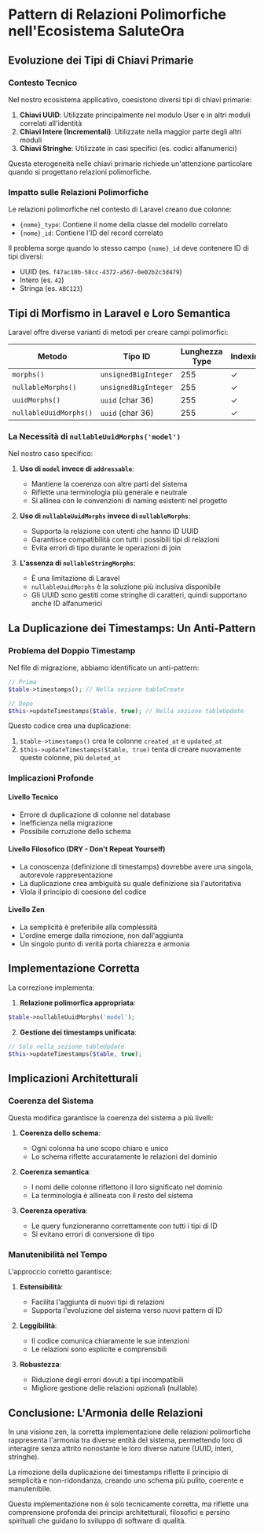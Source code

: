 # Pattern di Relazioni Polimorfiche nell'Ecosistema SaluteOra

## Evoluzione dei Tipi di Chiavi Primarie

### Contesto Tecnico

Nel nostro ecosistema applicativo, coesistono diversi tipi di chiavi primarie:

1. **Chiavi UUID**: Utilizzate principalmente nel modulo User e in altri moduli correlati all'identità
2. **Chiavi Intere (Incrementali)**: Utilizzate nella maggior parte degli altri moduli
3. **Chiavi Stringhe**: Utilizzate in casi specifici (es. codici alfanumerici)

Questa eterogeneità nelle chiavi primarie richiede un'attenzione particolare quando si progettano relazioni polimorfiche.

### Impatto sulle Relazioni Polimorfiche

Le relazioni polimorfiche nel contesto di Laravel creano due colonne:
- `{nome}_type`: Contiene il nome della classe del modello correlato
- `{nome}_id`: Contiene l'ID del record correlato

Il problema sorge quando lo stesso campo `{nome}_id` deve contenere ID di tipi diversi:
- UUID (es. `f47ac10b-58cc-4372-a567-0e02b2c3d479`)
- Intero (es. `42`)
- Stringa (es. `ABC123`)

## Tipi di Morfismo in Laravel e Loro Semantica

Laravel offre diverse varianti di metodi per creare campi polimorfici:

| Metodo | Tipo ID | Lunghezza Type | Indexing | Nullable |
|--------|---------|----------------|----------|----------|
| `morphs()` | `unsignedBigInteger` | 255 | ✓ | ✗ |
| `nullableMorphs()` | `unsignedBigInteger` | 255 | ✓ | ✓ |
| `uuidMorphs()` | `uuid` (char 36) | 255 | ✓ | ✗ |
| `nullableUuidMorphs()` | `uuid` (char 36) | 255 | ✓ | ✓ |

### La Necessità di `nullableUuidMorphs('model')`

Nel nostro caso specifico:

1. **Uso di `model` invece di `addressable`**: 
   - Mantiene la coerenza con altre parti del sistema
   - Riflette una terminologia più generale e neutrale
   - Si allinea con le convenzioni di naming esistenti nel progetto

2. **Uso di `nullableUuidMorphs` invece di `nullableMorphs`**:
   - Supporta la relazione con utenti che hanno ID UUID
   - Garantisce compatibilità con tutti i possibili tipi di relazioni
   - Evita errori di tipo durante le operazioni di join

3. **L'assenza di `nullableStringMorphs`**:
   - È una limitazione di Laravel
   - `nullableUuidMorphs` è la soluzione più inclusiva disponibile
   - Gli UUID sono gestiti come stringhe di caratteri, quindi supportano anche ID alfanumerici

## La Duplicazione dei Timestamps: Un Anti-Pattern

### Problema del Doppio Timestamp

Nel file di migrazione, abbiamo identificato un anti-pattern:

```php
// Prima
$table->timestamps(); // Nella sezione tableCreate

// Dopo
$this->updateTimestamps($table, true); // Nella sezione tableUpdate
```

Questo codice crea una duplicazione: 
1. `$table->timestamps()` crea le colonne `created_at` e `updated_at`
2. `$this->updateTimestamps($table, true)` tenta di creare nuovamente queste colonne, più `deleted_at`

### Implicazioni Profonde

#### Livello Tecnico
- Errore di duplicazione di colonne nel database
- Inefficienza nella migrazione
- Possibile corruzione dello schema

#### Livello Filosofico (DRY - Don't Repeat Yourself)
- La conoscenza (definizione di timestamps) dovrebbe avere una singola, autorevole rappresentazione
- La duplicazione crea ambiguità su quale definizione sia l'autoritativa
- Viola il principio di coesione del codice

#### Livello Zen
- La semplicità è preferibile alla complessità
- L'ordine emerge dalla rimozione, non dall'aggiunta
- Un singolo punto di verità porta chiarezza e armonia

## Implementazione Corretta

La correzione implementa:

1. **Relazione polimorfica appropriata**:
```php
$table->nullableUuidMorphs('model');
```

2. **Gestione dei timestamps unificata**:
```php
// Solo nella sezione tableUpdate
$this->updateTimestamps($table, true);
```

## Implicazioni Architetturali

### Coerenza del Sistema

Questa modifica garantisce la coerenza del sistema a più livelli:

1. **Coerenza dello schema**:
   - Ogni colonna ha uno scopo chiaro e unico
   - Lo schema riflette accuratamente le relazioni del dominio

2. **Coerenza semantica**:
   - I nomi delle colonne riflettono il loro significato nel dominio
   - La terminologia è allineata con il resto del sistema

3. **Coerenza operativa**:
   - Le query funzioneranno correttamente con tutti i tipi di ID
   - Si evitano errori di conversione di tipo

### Manutenibilità nel Tempo

L'approccio corretto garantisce:

1. **Estensibilità**:
   - Facilita l'aggiunta di nuovi tipi di relazioni
   - Supporta l'evoluzione del sistema verso nuovi pattern di ID

2. **Leggibilità**:
   - Il codice comunica chiaramente le sue intenzioni
   - Le relazioni sono esplicite e comprensibili

3. **Robustezza**:
   - Riduzione degli errori dovuti a tipi incompatibili
   - Migliore gestione delle relazioni opzionali (nullable)

## Conclusione: L'Armonia delle Relazioni

In una visione zen, la corretta implementazione delle relazioni polimorfiche rappresenta l'armonia tra diverse entità del sistema, permettendo loro di interagire senza attrito nonostante le loro diverse nature (UUID, interi, stringhe).

La rimozione della duplicazione dei timestamps riflette il principio di semplicità e non-ridondanza, creando uno schema più pulito, coerente e manutenibile.

Questa implementazione non è solo tecnicamente corretta, ma riflette una comprensione profonda dei principi architetturali, filosofici e persino spirituali che guidano lo sviluppo di software di qualità.
